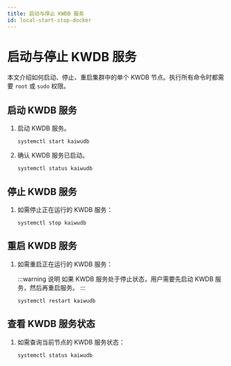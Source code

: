 ```yaml
---
title: 启动与停止 KWDB 服务
id: local-start-stop-docker
---
```


# 启动与停止 KWDB 服务

本文介绍如何启动、停止、重启集群中的单个 KWDB 节点。执行所有命令时都需要 `root` 或 `sudo` 权限。

## 启动 KWDB 服务

1. 启动 KWDB 服务。

    ```shell
    systemctl start kaiwudb
    ```

2. 确认 KWDB 服务已启动。

    ```shell
    systemctl status kaiwudb
    ```

## 停止 KWDB 服务

1. 如需停止正在运行的 KWDB 服务：

    ```shell
    systemctl stop kaiwudb
    ```

## 重启 KWDB 服务

1. 如需重启正在运行的 KWDB 服务：

    :::warning 说明
    如果 KWDB 服务处于停止状态，用户需要先启动 KWDB 服务，然后再重启服务。
    :::

    ```shell
    systemctl restart kaiwudb
    ```

## 查看 KWDB 服务状态

1. 如需查询当前节点的 KWDB 服务状态：

    ```shell
    systemctl status kaiwudb
    ```